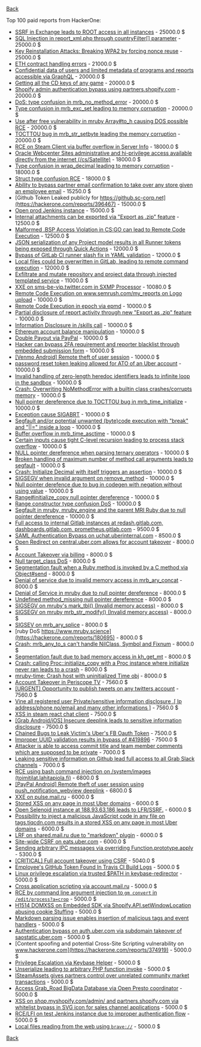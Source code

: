[Back](README.md)

Top 100 paid reports from HackerOne:

- [SSRF in Exchange leads to ROOT access in all instances](https://hackerone.com/reports/341876) - 25000.0 $
- [SQL Injection in report_xml.php through countryFilter[] parameter](https://hackerone.com/reports/383127) - 25000.0 $
- [Key Reinstallation Attacks: Breaking WPA2 by forcing nonce reuse](https://hackerone.com/reports/286740) - 25000.0 $
- [ETH contract handling errors](https://hackerone.com/reports/328526) - 21000.0 $
- [Confidential data of users and limited metadata of programs and reports accessible via GraphQL](https://hackerone.com/reports/489146) - 20000.0 $
- [Getting all the CD keys of any game](https://hackerone.com/reports/391217) - 20000.0 $
- [Shopify admin authentication bypass using partners.shopify.com](https://hackerone.com/reports/270981) - 20000.0 $
- [DoS: type confusion in mrb_no_method_error](https://hackerone.com/reports/181871) - 20000.0 $
- [Type confusion in mrb_exc_set leading to memory corruption](https://hackerone.com/reports/185041) - 20000.0 $
- [Use after free vulnerability in mruby Array#to_h causing DOS possible RCE](https://hackerone.com/reports/181321) - 20000.0 $
- [TOCTTOU bug in mrb_str_setbyte leading the memory corruption](https://hackerone.com/reports/181893) - 20000.0 $
- [RCE on Steam Client via buffer overflow in Server Info](https://hackerone.com/reports/470520) - 18000.0 $
- [Oracle Webcenter Sites administrative and hi-privilege access available directly from the internet (/cs/Satellite)](https://hackerone.com/reports/170532) - 18000.0 $
- [Type confusion in wrap_decimal leading to memory corruption](https://hackerone.com/reports/185051) - 18000.0 $
- [Struct type confusion RCE](https://hackerone.com/reports/181879) - 18000.0 $
- [Ability to bypass partner email confirmation to take over any store given an employee email](https://hackerone.com/reports/300305) - 15250.0 $
- [Github Token Leaked publicly for https://github.sc-corp.net](https://hackerone.com/reports/396467) - 15000.0 $
- [Open prod Jenkins instance](https://hackerone.com/reports/231460) - 15000.0 $
- [Internal attachments can be exported via "Export as .zip" feature](https://hackerone.com/reports/186230) - 12500.0 $
- [Malformed .BSP Access Violation in CS:GO can lead to Remote Code Execution](https://hackerone.com/reports/351014) - 12500.0 $
- [JSON serialization of any Project model results in all Runner tokens being exposed through Quick Actions](https://hackerone.com/reports/509924) - 12000.0 $
- [Bypass of GitLab CI runner slash fix in YAML validation](https://hackerone.com/reports/409395) - 12000.0 $
- [Local files could be overwritten in GitLab, leading to remote command execution](https://hackerone.com/reports/587854) - 12000.0 $
- [Exfiltrate and mutate repository and project data through injected templated service](https://hackerone.com/reports/446585) - 11000.0 $
- [XXE on sms-be-vip.twitter.com in SXMP Processor](https://hackerone.com/reports/248668) - 10080.0 $
- [Remote Code Execution on www.semrush.com/my_reports on Logo upload](https://hackerone.com/reports/403417) - 10000.0 $
- [Remote Code Execution in epoch via epmd](https://hackerone.com/reports/450365) - 10000.0 $
- [Partial disclosure of report activity through new "Export as .zip" feature](https://hackerone.com/reports/182358) - 10000.0 $
- [Information Disclosure in /skills call](https://hackerone.com/reports/188719) - 10000.0 $
- [Ethereum account balance manipulation](https://hackerone.com/reports/300748) - 10000.0 $
- [Double Payout via PayPal](https://hackerone.com/reports/307239) - 10000.0 $
- [Hacker can bypass 2FA requirement and reporter blacklist through embedded submission form](https://hackerone.com/reports/418767) - 10000.0 $
- [[Venmo Android] Remote theft of user session](https://hackerone.com/reports/401940) - 10000.0 $
- [password reset token leaking allowed for ATO of an Uber account](https://hackerone.com/reports/173551) - 10000.0 $
- [Invalid handling of zero-length heredoc identifiers leads to infinite loop in the sandbox](https://hackerone.com/reports/187305) - 10000.0 $
- [Crash: Overwriting NoMethodError with a builtin class crashes/corrupts memory](https://hackerone.com/reports/186723) - 10000.0 $
- [Null pointer dereference due to TOCTTOU bug in mrb_time_initialize](https://hackerone.com/reports/182274) - 10000.0 $
- [Exception cause SIGABRT](https://hackerone.com/reports/180977) - 10000.0 $
- [Segfault and/or potential unwanted (byte)code execution with "break" and "||=" inside a loop](https://hackerone.com/reports/183356) - 10000.0 $
- [Buffer overflow in mrb_time_asctime](https://hackerone.com/reports/188326) - 10000.0 $
- [Certain inputs cause tight C-level recursion leading to process stack overflow](https://hackerone.com/reports/189633) - 10000.0 $
- [NULL pointer dereference when parsing ternary operators](https://hackerone.com/reports/181677) - 10000.0 $
- [Broken handling of maximum number of method call arguments leads to segfault](https://hackerone.com/reports/182484) - 10000.0 $
- [Crash: Initialize Decimal with itself triggers an assertion](https://hackerone.com/reports/185775) - 10000.0 $
- [SIGSEGV when invalid argument on remove_method](https://hackerone.com/reports/181874) - 10000.0 $
- [Null pointer derefence due to bug in codegen with negation without using value](https://hackerone.com/reports/187536) - 10000.0 $
- [Range#initialize_copy null pointer dereference](https://hackerone.com/reports/181685) - 10000.0 $
- [Range constructor type confusion DoS](https://hackerone.com/reports/181910) - 10000.0 $
- [Segfault in mruby, mruby_engine and the parent MRI Ruby due to null pointer dereference](https://hackerone.com/reports/181828) - 10000.0 $
- [Full access to internal Gitlab instances at redash.gitlab.com, dashboards.gitlab.com, prometheus.gitlab.com](https://hackerone.com/reports/498964) - 9500.0 $
- [SAML Authentication Bypass on uchat.uberinternal.com](https://hackerone.com/reports/223014) - 8500.0 $
- [Open Redirect on central.uber.com allows for account takeover](https://hackerone.com/reports/206591) - 8000.0 $
- [Account Takeover via billing](https://hackerone.com/reports/394329) - 8000.0 $
- [Null target_class DoS](https://hackerone.com/reports/183405) - 8000.0 $
- [Segmentation fault when a Ruby method is invoked by a C method via Object#send](https://hackerone.com/reports/183425) - 8000.0 $
- [Denial of service due to invalid memory access in mrb_ary_concat](https://hackerone.com/reports/184712) - 8000.0 $
- [Denial of Service in mruby due to null pointer dereference](https://hackerone.com/reports/181232) - 8000.0 $
- [Undefined method_missing null pointer dereference](https://hackerone.com/reports/181695) - 8000.0 $
- [SIGSEGV on mruby's mark_tbl() (Invalid memory access)](https://hackerone.com/reports/183239) - 8000.0 $
- [SIGSEGV on mruby mrb_str_modify() (Invalid memory access)](https://hackerone.com/reports/183231) - 8000.0 $
- [SIGSEV on mrb_ary_splice](https://hackerone.com/reports/182027) - 8000.0 $
- [ruby DoS https://www.mruby.science](https://hackerone.com/reports/180695) - 8000.0 $
- [Crash: mrb_any_to_s can't handle NilClass, Symbol and Fixnum](https://hackerone.com/reports/185794) - 8000.0 $
- [Segmentation fault due to bad memory access in kh_get_mt](https://hackerone.com/reports/188313) - 8000.0 $
- [Crash: calling Proc::initialize_copy with a Proc instance where initialize never ran leads to a crash](https://hackerone.com/reports/184857) - 8000.0 $
- [mruby-time: Crash host with uninitialized Time obj](https://hackerone.com/reports/184661) - 8000.0 $
- [Account Takeover in Periscope TV](https://hackerone.com/reports/317476) - 7560.0 $
- [[URGENT] Opportunity to publish tweets on any twitters account](https://hackerone.com/reports/208978) - 7560.0 $
- [Vine all registered user Private/sensitive information disclosure .[ Ip address/phone no/email and many other informations ]](https://hackerone.com/reports/202823) - 7560.0 $
- [XSS in steam react chat client](https://hackerone.com/reports/409850) - 7500.0 $
- [[Grab Android/iOS] Insecure deeplink leads to sensitive information disclosure](https://hackerone.com/reports/401793) - 7500.0 $
- [Chained Bugs to Leak Victim's Uber's FB Oauth Token](https://hackerone.com/reports/202781) - 7500.0 $
- [Improper UUID validation results in bypass of #419896](https://hackerone.com/reports/423073) - 7500.0 $
- [Attacker is able to access commit title and team member comments which are supposed to be private](https://hackerone.com/reports/502593) - 7000.0 $
- [Leaking sensitive information on Github lead full access to all Grab Slack channels](https://hackerone.com/reports/397527) - 7000.0 $
- [RCE using bash command injection on /system/images (toimitilat.lahitapiola.fi)](https://hackerone.com/reports/303061) - 6800.0 $
- [[PayPal Android] Remote theft of user session using push_notification_webview deeplink](https://hackerone.com/reports/424443) - 6800.0 $
- [XXE on pulse.mail.ru](https://hackerone.com/reports/505947) - 6000.0 $
- [Stored XSS on any page in most Uber domains](https://hackerone.com/reports/217739) - 6000.0 $
- [Open Selenoid instance at 188.93.63.186 leads to LFR/SSRF.](https://hackerone.com/reports/512973) - 6000.0 $
- [Possibility to inject a malicious JavaScript code in any file on tags.tiqcdn.com results in a stored XSS on any page in most Uber domains](https://hackerone.com/reports/256152) - 6000.0 $
- [LRF on shared.mail.ru due to "markdown" plugin](https://hackerone.com/reports/518641) - 6000.0 $
- [Site-wide CSRF on eats.uber.com](https://hackerone.com/reports/161529) - 6000.0 $
- [Sending arbitrary IPC messages via overriding Function.prototype.apply](https://hackerone.com/reports/188086) - 5300.0 $
- [[CRITICAL] Full account takeover using CSRF](https://hackerone.com/reports/235642) - 5040.0 $
- [Employee's GitHub Token Found In Travis CI Build Logs](https://hackerone.com/reports/496937) - 5000.0 $
- [Linux privilege escalation via trusted $PATH in keybase-redirector](https://hackerone.com/reports/426944) - 5000.0 $
- [Cross application scripting via account.mail.ru](https://hackerone.com/reports/470380) - 5000.0 $
- [RCE by command line argument injection to `gm convert` in `/edit/process?a=crop`](https://hackerone.com/reports/212696) - 5000.0 $
- [H1514 DOMXSS on Embedded SDK via Shopify.API.setWindowLocation abusing cookie Stuffing](https://hackerone.com/reports/422043) - 5000.0 $
- [Markdown parsing issue enables insertion of malicious tags and event handlers](https://hackerone.com/reports/299728) - 5000.0 $
- [Authentication bypass on auth.uber.com via subdomain takeover of saostatic.uber.com](https://hackerone.com/reports/219205) - 5000.0 $
- [Content spoofing and potential Cross-Site Scripting vulnerability on www.hackerone.com](https://hackerone.com/reports/374919) - 5000.0 $
- [Privilege Escalation via Keybase Helper](https://hackerone.com/reports/397478) - 5000.0 $
- [Unserialize leading to arbitrary PHP function invoke](https://hackerone.com/reports/210741) - 5000.0 $
- [ISteamAssets gives partners control over unrelated community market transactions](https://hackerone.com/reports/577584) - 5000.0 $
- [Access Grab_Road BigData Database via Open Presto coordinator](https://hackerone.com/reports/266766) - 5000.0 $
- [XSS on $shop$.myshopify.com/admin/ and partners.shopify.com via whitelist bypass in SVG icon for sales channel applications](https://hackerone.com/reports/232174) - 5000.0 $
- [RCE/LFI on test Jenkins instance due to improper authentication flow](https://hackerone.com/reports/258117) - 5000.0 $
- [Local files reading from the web using `brave://`](https://hackerone.com/reports/390013) - 5000.0 $


[Back](README.md)